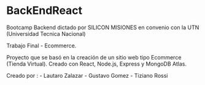 # BackEndReact

Bootcamp Backend dictado por SILICON MISIONES en convenio con la UTN (Universidad Tecnica Nacional)

Trabajo Final - Ecommerce. 

Proyecto que se basó en la creación de un sitio web tipo Ecommerce (Tienda Virtual). 
Creado con React, Node.js, Express y MongoDB Atlas.

Creado por : - Lautaro Zalazar
             - Gustavo Gomez
             - Tiziano Rossi 
